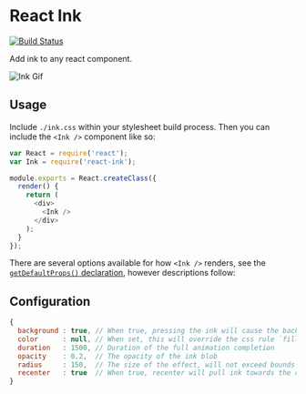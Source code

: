 # React Ink

[![Build Status](https://travis-ci.org/vigetlabs/react-ink.png?branch=master)](https://travis-ci.org/vigetlabs/react-ink)

Add ink to any react component.

![Ink Gif](http://cl.ly/image/1r36102z0M3r/ink.gif)

## Usage

Include `./ink.css` within your stylesheet build process. Then you can include the `<Ink />` component like so:

```js
var React = require('react');
var Ink = require('react-ink');

module.exports = React.createClass({
  render() {
    return (
      <div>
        <Ink />
      </div>
    );
  }
});
```

There are several options available for how `<Ink />` renders, see the [`getDefaultProps()` declaration](https://github.com/vigetlabs/react-ink/blob/master/src/index.js#L33-L37), however descriptions follow:


## Configuration

```javascript
{
  background : true, // When true, pressing the ink will cause the background to fill with the current color
  color      : null, // When set, this will override the css rule `fill: currentColor`
  duration   : 1500, // Duration of the full animation completion
  opacity    : 0.2,  // The opacity of the ink blob
  radius     : 150,  // The size of the effect, will not exceed bounds of containing element
  recenter   : true  // When true, recenter will pull ink towards the center of the containing element
}
```
